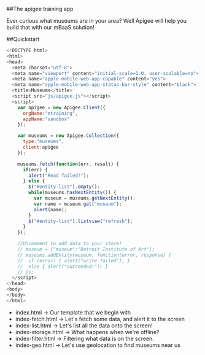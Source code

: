 ##The apigee training app

Ever curious what museums are in your area? Well Apigee will help you build that with our mBaaS solution!

##Quickstart
```javascript
<!DOCTYPE html>
<html>
<head>
  <meta charset="utf-8">
  <meta name="viewport" content="initial-scale=1.0, user-scalable=no">
  <meta name="apple-mobile-web-app-capable" content="yes">
  <meta name="apple-mobile-web-app-status-bar-style" content="black">
  <title>Museums</title>
  <script src="js/apigee.js"></script>
  <script>
    var apigee = new Apigee.Client({
      orgName:"mtraining",
      appName:"sandbox"
    });

    var museums = new Apigee.Collection({
      type:"museums",
      client:apigee
    });

    museums.fetch(function(err, result) {
      if(err) {
        alert("Read failed!");
      } else {
        $("#entity-list").empty();
        while(museums.hasNextEntity()) {
          var museum = museums.getNextEntity();
          var name = museum.get("museum");
          alert(name);
        }
        $("#entity-list").listview("refresh");
      }
    });

    //Uncomment to add data to your store!
    // museum = {"museum":"Detroit Institute of Art"};
    // museums.addEntity(museum, function(error, response) {
    //  if (error) { alert("write failed"); }
    //  else { alert("succeeded!"); }
    // });
  </script>
</head>
<body>
</body>
</html>
```

- index.html -> Our template that we begin with
- index-fetch.html -> Let's fetch some data, and alert it to the screen
- index-list.html -> Let's list all the data onto the screen!
- index-storage.html -> What happens when we're offline?
- index-filter.html -> Filtering what data is on the screen.
- index-geo.html -> Let's use geolocation to find museums near us


